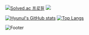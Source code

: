 [![Solved.ac
프로필](http://mazassumnida.wtf/api/v2/generate_badge?boj=jungwj1023)](https://solved.ac/jungwj1023)   <img src="http://mazandi.herokuapp.com/api?handle={jungwj1023}&theme=warm"/>


[![Hyunul's GitHub stats](https://github-readme-stats.vercel.app/api?username=Hyunul)](https://github.com/Hyunul/github-readme-stats) [![Top Langs](https://github-readme-stats.vercel.app/api/top-langs/?username=Hyunul&layout=compact)](https://github.com/Hyunul/github-readme-stats)

![Footer](https://capsule-render.vercel.app/api?type=waving&color=auto&height=200&section=footer)
